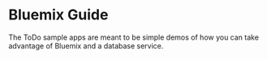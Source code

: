 Bluemix Guide
================================================================================

The ToDo sample apps are meant to be simple demos of how you can take advantage
of Bluemix and a database service.